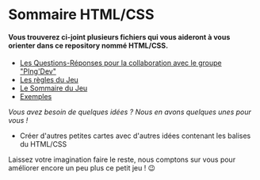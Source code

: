 # Sommaire HTML/CSS

#### Vous trouverez ci-joint plusieurs fichiers qui vous aideront à vous orienter dans ce repository nommé HTML/CSS.

* [Les Questions-Réponses pour la collaboration avec le groupe "PIng'Dev"](https://github.com/yes-we-web/HTML-CSS/blob/master/Question-Reponse.md)
* [Les règles du Jeu](https://github.com/yes-we-web/HTML-CSS/blob/master/Regle_Du_Jeu.md)
* [Le Sommaire du Jeu](https://github.com/yes-we-web/HTML-CSS/blob/master/Sommaire.md)
* [Exemples](https://github.com/yes-we-web/HTML-CSS/blob/master/exemple-de-jeu.md)

_Vous avez besoin de quelques idées ? Nous en avons quelques unes pour vous !_

* Créer d'autres petites cartes avec d'autres idées contenant les balises du HTML/CSS

Laissez votre imagination faire le reste, nous comptons sur vous pour améliorer encore un peu plus ce petit jeu ! :wink:


